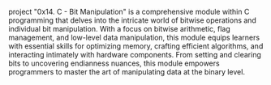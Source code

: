project
"0x14. C - Bit Manipulation" is a comprehensive module within C programming that delves into the intricate world of bitwise operations and individual bit manipulation. With a focus on bitwise arithmetic, flag management, and low-level data manipulation, this module equips learners with essential skills for optimizing memory, crafting efficient algorithms, and interacting intimately with hardware components. From setting and clearing bits to uncovering endianness nuances, this module empowers programmers to master the art of manipulating data at the binary level.
